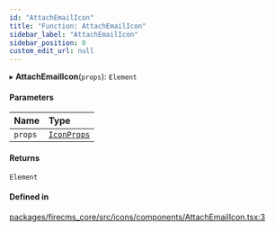 ```yaml
---
id: "AttachEmailIcon"
title: "Function: AttachEmailIcon"
sidebar_label: "AttachEmailIcon"
sidebar_position: 0
custom_edit_url: null
---
```


▸ **AttachEmailIcon**(`props`): `Element`

#### Parameters

| Name | Type |
| :------ | :------ |
| `props` | [`IconProps`](../types/IconProps.md) |

#### Returns

`Element`

#### Defined in

[packages/firecms_core/src/icons/components/AttachEmailIcon.tsx:3](https://github.com/FireCMSco/firecms/blob/d45f3739/packages/firecms_core/src/icons/components/AttachEmailIcon.tsx#L3)
